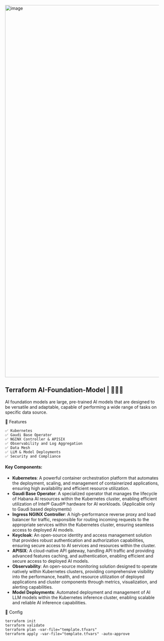 <img width="1503" height="1218" alt="image" src="https://github.com/user-attachments/assets/4005f41f-ef66-43eb-8553-e99cc3567020" />


## Terraform AI-Foundation-Model | 🚀🚀🚀 
AI foundation models are large, pre-trained AI models that are designed to be versatile and adaptable, capable of performing a wide range of tasks on specific data source. 
   
🎯 Features 
```
✅ Kubernetes
✅ Gaudi Base Operator
✅ NGINX Controller & APISIX 
✅ Observability and Log Aggregation
✅ Data Mesh
✅ LLM & Model Deployments
✅ Security and Compliance
```

#### Key Components:
   - **Kubernetes**: A powerful container orchestration platform that automates the deployment, scaling, and management of containerized applications, ensuring high availability and efficient resource utilization.
   - **Gaudi Base Operator**: A specialized operator that manages the lifecycle of Habana AI resources within the Kubernetes cluster, enabling efficient utilization of Intel® Gaudi® hardware for AI workloads. (Applicable only to Gaudi based deployments)
   - **Ingress NGINX Controller**: A high-performance reverse proxy and load balancer for traffic, responsible for routing incoming requests to the appropriate services within the Kubernetes cluster, ensuring seamless access to deployed AI models.
   - **Keycloak**: An open-source identity and access management solution that provides robust authentication and authorization capabilities, ensuring secure access to AI services and resources within the cluster.
   - **APISIX**: A cloud-native API gateway, handling API traffic and providing advanced features caching, and authentication, enabling efficient and secure access to deployed AI models.
   - **Observability**: An open-source monitoring solution designed to operate natively within Kubernetes clusters, providing comprehensive visibility into the performance, health, and resource utilization of deployed applications and cluster components through metrics, visualization, and alerting capabilities.
   - **Model Deployments**: Automated deployment and management of AI LLM models within the Kubernetes inference cluster, enabling scalable and reliable AI inference capabilities.
   
🧩 Config
```
terraform init
terraform validate
terraform plan -var-file="template.tfvars"
terraform apply -var-file="template.tfvars" -auto-approve
```


